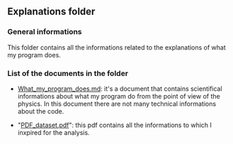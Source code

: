## Explanations folder
### General informations
This folder contains all the informations related to the explanations of what my program does.

### List of the documents in the folder
- [What_my_program_does.md](https://github.com/JustWhit3/Software_and_Computing_program/blob/master/Explanations/What_my_program_does.md): it's a document that contains scientifical informations about what my program do from the point of view of the physics. In this document there are not many technical informations about the code.

- "[PDF_dataset.pdf](https://github.com/JustWhit3/Software_and_Computing_program/blob/master/Explanations/PDF_dataset.pdf)": this pdf contains all the informations to which I inxpired for the analysis.



